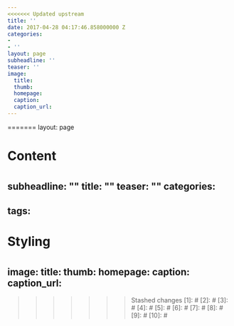 ```yaml
---
<<<<<<< Updated upstream
title: ''
date: 2017-04-28 04:17:46.858000000 Z
categories:
- 
- ''
layout: page
subheadline: ''
teaser: ''
image:
  title: 
  thumb: 
  homepage: 
  caption: 
  caption_url: 
---
```


=======
layout: page
#
# Content
#
subheadline: ""
title: ""
teaser: ""
categories:
  - 
tags:
  - 
#
# Styling
#
image:
    title:
    thumb:
    homepage:
    caption:
    caption_url:
---




>>>>>>> Stashed changes
 [1]: #
 [2]: #
 [3]: #
 [4]: #
 [5]: #
 [6]: #
 [7]: #
 [8]: #
 [9]: #
 [10]: #